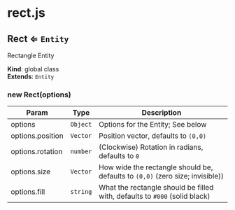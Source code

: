 # rect.js
<a name="Rect"></a>

## Rect ⇐ <code>Entity</code>
Rectangle Entity

**Kind**: global class  
**Extends**: <code>Entity</code>  
<a name="new_Rect_new"></a>

### new Rect(options)

| Param | Type | Description |
| --- | --- | --- |
| options | <code>Object</code> | Options for the Entity; See below |
| options.position | <code>Vector</code> | Position vector, defaults to `(0,0)` |
| options.rotation | <code>number</code> | (Clockwise) Rotation in radians, defaults to `0` |
| options.size | <code>Vector</code> | How wide the rectangle should be, defaults to `(0,0)` (zero size; invisible)) |
| options.fill | <code>string</code> | What the rectangle should be filled with, defaults to `#000` (solid black) |


